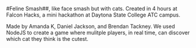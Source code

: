 #Feline Smash##, like face smash but with cats.
Created in 4 hours at Falcon Hacks, a mini hackathon at Daytona State College ATC campus.

Made by Amanda K, Daniel Jackson, and Brendan Tackney.
We used NodeJS to create a  game where mulitple players, in real time, can discover which cat they think is the cutest.




